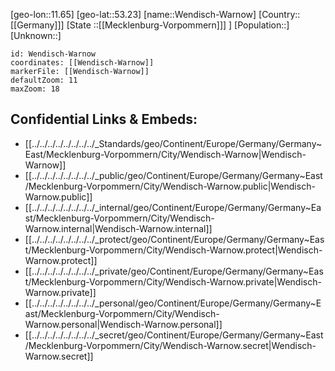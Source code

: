 ﻿---
location: [53.23,11.65]
mapzoom: [7,12] 
mapmarker: city 
type: City
tags:
- geo/City


SpocWebEntityId: 35538
isDeleted: false
confidential: public

---
[geo-lon::11.65]
[geo-lat::53.23]
[name::Wendisch-Warnow]
[Country::[[Germany]]]
[State ::[[Mecklenburg-Vorpommern]]] ]
[Population::]
[Unknown::]


```leaflet
id: Wendisch-Warnow
coordinates: [[Wendisch-Warnow]]
markerFile: [[Wendisch-Warnow]]
defaultZoom: 11 
maxZoom: 18
```


## Confidential Links & Embeds: 
- [[../../../../../../../../_Standards/geo/Continent/Europe/Germany/Germany~East/Mecklenburg-Vorpommern/City/Wendisch-Warnow|Wendisch-Warnow]] 
- [[../../../../../../../../_public/geo/Continent/Europe/Germany/Germany~East/Mecklenburg-Vorpommern/City/Wendisch-Warnow.public|Wendisch-Warnow.public]] 
- [[../../../../../../../../_internal/geo/Continent/Europe/Germany/Germany~East/Mecklenburg-Vorpommern/City/Wendisch-Warnow.internal|Wendisch-Warnow.internal]] 
- [[../../../../../../../../_protect/geo/Continent/Europe/Germany/Germany~East/Mecklenburg-Vorpommern/City/Wendisch-Warnow.protect|Wendisch-Warnow.protect]] 
- [[../../../../../../../../_private/geo/Continent/Europe/Germany/Germany~East/Mecklenburg-Vorpommern/City/Wendisch-Warnow.private|Wendisch-Warnow.private]] 
- [[../../../../../../../../_personal/geo/Continent/Europe/Germany/Germany~East/Mecklenburg-Vorpommern/City/Wendisch-Warnow.personal|Wendisch-Warnow.personal]] 
- [[../../../../../../../../_secret/geo/Continent/Europe/Germany/Germany~East/Mecklenburg-Vorpommern/City/Wendisch-Warnow.secret|Wendisch-Warnow.secret]] 
